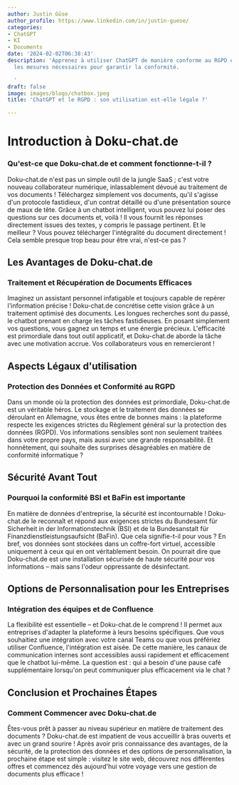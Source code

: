 ```yaml
---
author: Justin Güse
author_profile: https://www.linkedin.com/in/justin-guese/
categories:
- ChatGPT
- KI
- Documents
date: '2024-02-02T06:38:43'
description: 'Apprenez à utiliser ChatGPT de manière conforme au RGPD et découvrez
  les mesures nécessaires pour garantir la conformité.

  '
draft: false
image: images/blogs/chatbox.jpeg
title: 'ChatGPT et le RGPD : son utilisation est-elle légale ?'

---
```

# Introduction à Doku-chat.de

### Qu'est-ce que Doku-chat.de et comment fonctionne-t-il ?

Doku-chat.de n'est pas un simple outil de la jungle SaaS ; c'est votre nouveau collaborateur numérique, inlassablement dévoué au traitement de vos documents ! Téléchargez simplement vos documents, qu'il s'agisse d'un protocole fastidieux, d'un contrat détaillé ou d'une présentation source de maux de tête. Grâce à un chatbot intelligent, vous pouvez lui poser des questions sur ces documents et, voilà ! Il vous fournit les réponses directement issues des textes, y compris le passage pertinent. Et le meilleur ? Vous pouvez télécharger l'intégralité du document directement ! Cela semble presque trop beau pour être vrai, n'est-ce pas ?

## Les Avantages de Doku-chat.de

### Traitement et Récupération de Documents Efficaces

Imaginez un assistant personnel infatigable et toujours capable de repérer l'information précise ! Doku-chat.de concrétise cette vision grâce à un traitement optimisé des documents. Les longues recherches sont du passé, le chatbot prenant en charge les tâches fastidieuses. En posant simplement vos questions, vous gagnez un temps et une énergie précieux. L'efficacité est primordiale dans tout outil applicatif, et Doku-chat.de aborde la tâche avec une motivation accrue. Vos collaborateurs vous en remercieront !

## Aspects Légaux d'utilisation

### Protection des Données et Conformité au RGPD

Dans un monde où la protection des données est primordiale, Doku-chat.de est un véritable héros.  Le stockage et le traitement des données se déroulant en Allemagne, vous êtes entre de bonnes mains : la plateforme respecte les exigences strictes du Règlement général sur la protection des données (RGPD). Vos informations sensibles sont non seulement traitées dans votre propre pays, mais aussi avec une grande responsabilité. Et honnêtement, qui souhaite des surprises désagréables en matière de conformité informatique ?

## Sécurité Avant Tout

### Pourquoi la conformité BSI et BaFin est importante

En matière de données d'entreprise, la sécurité est incontournable ! Doku-chat.de le reconnaît et répond aux exigences strictes du Bundesamt für Sicherheit in der Informationstechnik (BSI) et de la Bundesanstalt für Finanzdienstleistungsaufsicht (BaFin). Que cela signifie-t-il pour vous ? En bref, vos données sont stockées dans un coffre-fort virtuel, accessible uniquement à ceux qui en ont véritablement besoin. On pourrait dire que Doku-chat.de est une installation sécurisée de haute sécurité pour vos informations – mais sans l'odeur oppressante de désinfectant.

## Options de Personnalisation pour les Entreprises

### Intégration des équipes et de Confluence

La flexibilité est essentielle – et Doku-chat.de le comprend ! Il permet aux entreprises d'adapter la plateforme à leurs besoins spécifiques. Que vous souhaitiez une intégration avec votre canal Teams ou que vous préfériez utiliser Confluence, l'intégration est aisée. De cette manière, les canaux de communication internes sont accessibles aussi rapidement et efficacement que le chatbot lui-même. La question est : qui a besoin d'une pause café supplémentaire lorsqu'on peut communiquer plus efficacement via le chat ?

## Conclusion et Prochaines Étapes

### Comment Commencer avec Doku-chat.de

Êtes-vous prêt à passer au niveau supérieur en matière de traitement des documents ? Doku-chat.de est impatient de vous accueillir à bras ouverts et avec un grand sourire ! Après avoir pris connaissance des avantages, de la sécurité, de la protection des données et des options de personnalisation, la prochaine étape est simple : visitez le site web, découvrez nos différentes offres et commencez dès aujourd'hui votre voyage vers une gestion de documents plus efficace !
